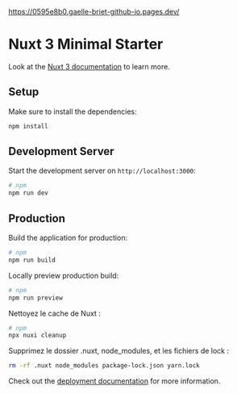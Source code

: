 https://0595e8b0.gaelle-briet-github-io.pages.dev/


# Nuxt 3 Minimal Starter

Look at the [Nuxt 3 documentation](https://nuxt.com/docs/getting-started/introduction) to learn more.

## Setup

Make sure to install the dependencies:
```bash
npm install
```

## Development Server
Start the development server on `http://localhost:3000`:
```bash
# npm
npm run dev
```

## Production
Build the application for production:
```bash
# npm
npm run build
```

Locally preview production build:
```bash
# npm
npm run preview
```

Nettoyez le cache de Nuxt :
```bash
# npm
npx nuxi cleanup
```
Supprimez le dossier .nuxt, node_modules, et les fichiers de lock :
```bash
rm -rf .nuxt node_modules package-lock.json yarn.lock
```
Check out the [deployment documentation](https://nuxt.com/docs/getting-started/deployment) for more information.
